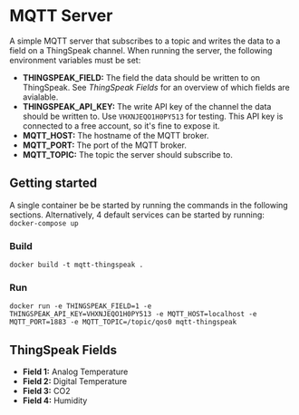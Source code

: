 # MQTT Server
A simple MQTT server that subscribes to a topic and writes the data to a field on a ThingSpeak channel. When running the server, the following environment variables must be set:
- **THINGSPEAK_FIELD:** The field the data should be written to on ThingSpeak. See *ThingSpeak Fields* for an overview of which fields are avialable.
- **THINGSPEAK_API_KEY:** The write API key of the channel the data should be written to. Use `VHXNJEQO1H0PY513` for testing. This API key is connected to a free account, so it's fine to expose it.
- **MQTT_HOST:** The hostname of the MQTT broker.
- **MQTT_PORT:** The port of the MQTT broker.
- **MQTT_TOPIC:** The topic the server should subscribe to.

## Getting started
A single container be be started by running the commands in the following sections. Alternatively, 4 default services can be started by running: `docker-compose up`

### Build
`docker build -t mqtt-thingspeak .`

### Run
`docker run -e THINGSPEAK_FIELD=1 -e THINGSPEAK_API_KEY=VHXNJEQO1H0PY513 -e MQTT_HOST=localhost -e MQTT_PORT=1883 -e MQTT_TOPIC=/topic/qos0 mqtt-thingspeak`

## ThingSpeak Fields
- **Field 1:** Analog Temperature
- **Field 2:** Digital Temperature
- **Field 3:** CO2
- **Field 4:** Humidity